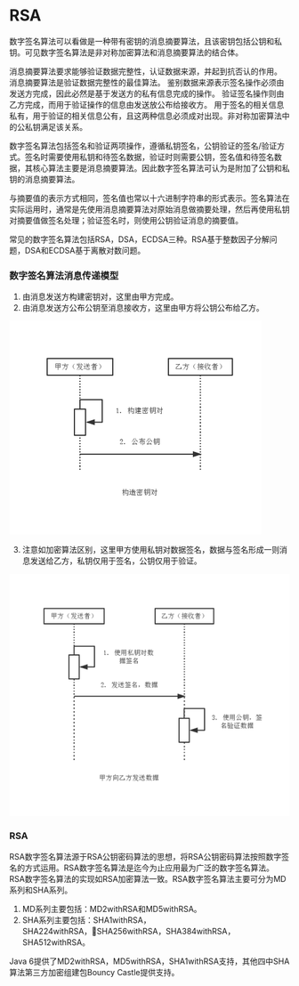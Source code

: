 RSA
===

数字签名算法可以看做是一种带有密钥的消息摘要算法，且该密钥包括公钥和私钥。可见数字签名算法是非对称加密算法和消息摘要算法的结合体。

消息摘要算法要求能够验证数据完整性，认证数据来源，并起到抗否认的作用。
消息摘要算法是验证数据完整性的最佳算法。
鉴别数据来源表示签名操作必须由发送方完成，因此必然是基于发送方的私有信息完成的操作。
验证签名操作则由乙方完成，而用于验证操作的信息由发送放公布给接收方。
用于签名的相关信息私有，用于验证的相关信息公有，且这两种信息必须成对出现。非对称加密算法中的公私钥满足该关系。

数字签名算法包括签名和验证两项操作，遵循私钥签名，公钥验证的签名/验证方式。签名时需要使用私钥和待签名数据，验证时则需要公钥，签名值和待签名数据，其核心算法主要是消息摘要算法。因此数字签名算法可认为是附加了公钥和私钥的消息摘要算法。

与摘要值的表示方式相同，签名值也常以十六进制字符串的形式表示。签名算法在实际运用时，通常是先使用消息摘要算法对原始消息做摘要处理，然后再使用私钥对摘要值做签名处理；验证签名时，则使用公钥验证消息的摘要值。

常见的数字签名算法包括RSA，DSA，ECDSA三种。RSA基于整数因子分解问题，DSA和ECDSA基于离散对数问题。

### 数字签名算法消息传递模型

1. 由消息发送方构建密钥对，这里由甲方完成。
2. 由消息发送方公布公钥至消息接收方，这里由甲方将公钥公布给乙方。

![RSA](img/5.1.1-key.png)

3. 注意如加密算法区别，这里甲方使用私钥对数据签名，数据与签名形成一则消息发送给乙方，私钥仅用于签名，公钥仅用于验证。

![RSA](img/5.1.2-send.png)

### RSA

RSA数字签名算法源于RSA公钥密码算法的思想，将RSA公钥密码算法按照数字签名的方式运用。RSA数字签名算法是迄今为止应用最为广泛的数字签名算法。
RSA数字签名算法的实现如RSA加密算法一致。RSA数字签名算法主要可分为MD系列和SHA系列。

1. MD系列主要包括：MD2withRSA和MD5withRSA。
2. SHA系列主要包括：SHA1withRSA，SHA224withRSA，SHA256withRSA，SHA384withRSA，SHA512withRSA。

Java 6提供了MD2withRSA，MD5withRSA，SHA1withRSA支持，其他四中SHA算法第三方加密组建包Bouncy Castle提供支持。
